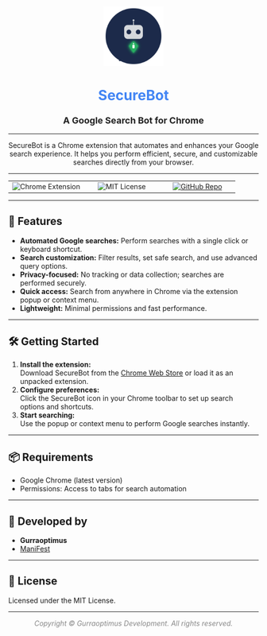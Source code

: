 <p align="center">
    <img src="https://raw.githubusercontent.com/gurraoptimus/SecureBot/refs/heads/gh-page/assets/securebot-logo.svg" alt="SecureBot Logo" width="120" />
</p>
<div align="center">

# <span style="color:#4285f4;">SecureBot</span>
### <span style="font-size:1.1em; color:#222;">A Google Search Bot for Chrome</span>

---

SecureBot is a Chrome extension that automates and enhances your Google search experience. It helps you perform efficient, secure, and customizable searches directly from your browser.

</div>

---

<div align="center">

<table>
    <tr>
        <td align="center" width="33%">
            <img src="https://img.shields.io/badge/Chrome-Extension-blue?logo=googlechrome" alt="Chrome Extension" />
        </td>
        <td align="center" width="33%">
            <img src="https://img.shields.io/badge/License-MIT-green.svg" alt="MIT License" />
        </td>
        <td align="center" width="33%">
            <a href="https://github.com/gurraoptimus/SecureBot/tree/gh-page/assets/securebot-logo.svg">
                <img src="https://img.shields.io/badge/GitHub-Repository-black?logo=github" alt="GitHub Repo" />
            </a>
        </td>
    </tr>
</table>

</div>

---

## 🚀 Features

- **Automated Google searches:** Perform searches with a single click or keyboard shortcut.
- **Search customization:** Filter results, set safe search, and use advanced query options.
- **Privacy-focused:** No tracking or data collection; searches are performed securely.
- **Quick access:** Search from anywhere in Chrome via the extension popup or context menu.
- **Lightweight:** Minimal permissions and fast performance.

---

## 🛠️ Getting Started

1. **Install the extension:**  
   Download SecureBot from the [Chrome Web Store](https://chrome.google.com/webstore) or load it as an unpacked extension.
2. **Configure preferences:**  
   Click the SecureBot icon in your Chrome toolbar to set up search options and shortcuts.
3. **Start searching:**  
   Use the popup or context menu to perform Google searches instantly.

---

## 📦 Requirements

- Google Chrome (latest version)
- Permissions: Access to tabs for search automation

---

## 👤 Developed by

- **Gurraoptimus**
- [ManiFest](https://github.com/gurraoptimus/SecureBot/tree/main/manifest.json)

---

## 📄 License

Licensed under the MIT License.

---

<div align="center" style="color:#888;">
    <em>Copyright &copy;  Gurraoptimus Development. All rights reserved.</em>
</div>
